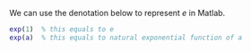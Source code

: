 We can use the denotation below to represent $e$ in Matlab.
```matlab
exp(1)  % this equals to e
exp(a)  % this equals to natural exponential function of a
```